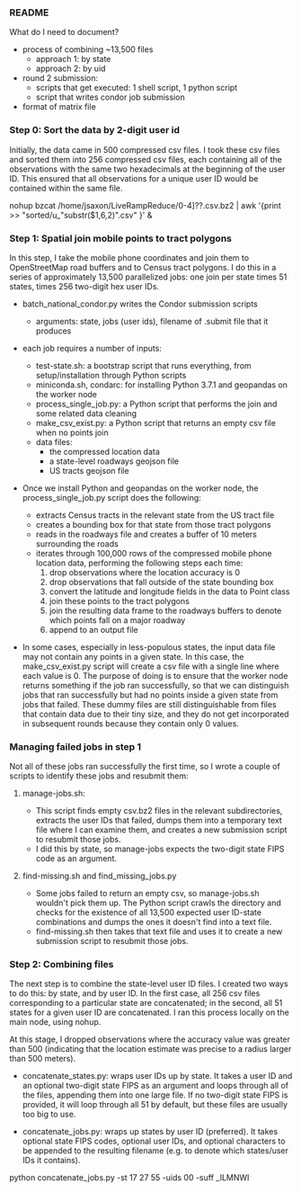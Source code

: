 ### README

What do I need to document?

* process of combining ~13,500 files
    - approach 1: by state
    - approach 2: by uid
* round 2 submission:
    - scripts that get executed: 1 shell script, 1 python script
    - script that writes condor job submission
* format of matrix file

### Step 0: Sort the data by 2-digit user id

Initially, the data came in 500 compressed csv files. I took these csv files and sorted them into 256 compressed csv files, each containing all of the observations with the same two hexadecimals at the beginning of the user ID. This ensured that all observations for a unique user ID would be contained within the same file. 

nohup bzcat /home/jsaxon/LiveRampReduce/0-4]??.csv.bz2 | awk '{print >> "sorted/u_"substr($1,6,2)".csv" }' &

### Step 1: Spatial join mobile points to tract polygons

In this step, I take the mobile phone coordinates and join them to OpenStreetMap road buffers and to Census tract polygons. I do this in a series of approximately 13,500 parallelized jobs: one join per state times 51 states, times 256 two-digit hex user IDs. 

* batch_national_condor.py writes the Condor submission scripts 
    - arguments: state, jobs (user ids), filename of .submit file that it produces

* each job requires a number of inputs:
    - test-state.sh: a bootstrap script that runs everything, from setup/installation through Python scripts
    - miniconda.sh, condarc: for installing Python 3.7.1 and geopandas on the worker node
    - process_single_job.py: a Python script that performs the join and some related data cleaning
    - make_csv_exist.py: a Python script that returns an empty csv file when no points join
    - data files:
        - the compressed location data
        - a state-level roadways geojson file
        - US tracts geojson file

* Once we install Python and geopandas on the worker node, the process_single_job.py script does the following:
    - extracts Census tracts in the relevant state from the US tract file
    - creates a bounding box for that state from those tract polygons
    - reads in the roadways file and creates a buffer of 10 meters surrounding the roads
    - iterates through 100,000 rows of the compressed mobile phone location data, performing the following steps each time:
        1. drop observations where the location accuracy is 0
        2. drop observations that fall outside of the state bounding box
        3. convert the latitude and longitude fields in the data to Point class
        4. join these points to the tract polygons
        5. join the resulting data frame to the roadways buffers to denote which points fall on a major roadway
        6. append to an output file

* In some cases, especially in less-populous states, the input data file may not contain any points in a given state. In this case, the make_csv_exist.py script will create a csv file with a single line where each value is 0. The purpose of doing is to ensure that the worker node returns something if the job ran successfully, so that we can distinguish jobs that ran successfully but had no points inside a given state from jobs that failed. These dummy files are still distinguishable from files that contain data due to their tiny size, and they do not get incorporated in subsequent rounds because they contain only 0 values. 

### Managing failed jobs in step 1

Not all of these jobs ran successfully the first time, so I wrote a couple of scripts to identify these jobs and resubmit them:

1. manage-jobs.sh: 
    * This script finds empty csv.bz2 files in the relevant subdirectories, extracts the user IDs that failed,  dumps them into a temporary text file where I can examine them, and creates a new submission script to resubmit those jobs. 
    * I did this by state, so manage-jobs expects the two-digit state FIPS code as an argument.

2. find-missing.sh and find_missing_jobs.py
    * Some jobs failed to return an empty csv, so manage-jobs.sh wouldn't pick them up. The Python script crawls the directory and checks for the existence of all 13,500 expected user ID-state combinations and dumps the ones it doesn't find into a text file.
    * find-missing.sh then takes that text file and uses it to create a new submission script to resubmit those jobs.

### Step 2: Combining files

The next step is to combine the state-level user ID files. I created two ways to do this: by state, and by user ID. In the first case, all 256 csv files corresponding to a particular state are concatenated; in the second, all 51 states for a given user ID are concatenated. I ran this process locally on the main node, using nohup.

At this stage, I dropped observations where the accuracy value was greater than 500 (indicating that the location estimate was precise to a radius larger than 500 meters).

* concatenate_states.py: wraps user IDs up by state. It takes a user ID and an optional two-digit state FIPS as an argument and loops through all of the files, appending them into one large file. If no two-digit state FIPS is provided, it will loop through all 51 by default, but these files are usually too big to use.

* concatenate_jobs.py: wraps up states by user ID (preferred). It takes optional state FIPS codes, optional user IDs, and optional characters to be appended to the resulting filename (e.g. to denote which states/user IDs it contains).

python concatenate_jobs.py -st 17 27 55 -uids 00 -suff _ILMNWI

